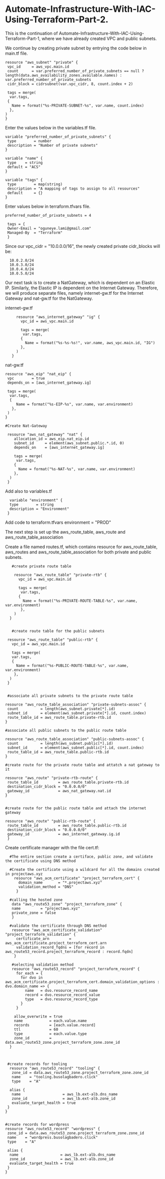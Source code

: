 # Automate-Infrastructure-With-IAC-Using-Terraform-Part-2.

This is the continuation of Automate-Infrastructure-With-IAC-Using-Terraform-Part-1, where we have already created VPC and public subnets.

We continue by creating private subnet by entrying the code below in main.tf file.

    resource "aws_subnet" "private" {
     vpc_id     = aws_vpc.main.id
     count      = var.preferred_number_of_private_subnets == null ? length(data.aws_availability_zones.available.names) :      var.preferred_number_of_private_subnets
     cidr_block = cidrsubnet(var.vpc_cidr, 8, count.index + 2)

     tags = merge(
      var.tags,
     {
       Name = format("%s-PRIVATE-SUBNET-%s", var.name, count.index)
      },
    )
    }
    
    
Enter the values below in the variables.tf file.
    
    variable "preferred_number_of_private_subnets" {
     type        = number
     description = "Number of private subnets"
    }

    variable "name" {
     type    = string
     default = "ACS"
    }

    variable "tags" {
     type        = map(string)
     description = "A mapping of tags to assign to all resources"
     default     = {}
    }
     
     
Enter values below in terraform.tfvars file.
 
    preferred_number_of_private_subnets = 4

     tags = {
     Owner-Email = "oguneye.lami@gmail.com"
     Managed-By  = "Terraform"
     }
     
Since our vpc_cidr = "10.0.0.0/16", the newly created private cidr_blocks will be:

      10.0.2.0/24
      10.0.3.0/24
      10.0.4.0/24
      10.0.5.0/24
      
Our next task is to create a NatGateway, which is dependent on an Elastic IP. Similarly, the Elastic IP is dependent on the Internet Gateway. Therefore, we will produce separate files, namely internet-gw.tf for the Internet Gateway and nat-gw.tf for the NatGateway.


internet-gw.tf

         resource "aws_internet_gateway" "ig" {
           vpc_id = aws_vpc.main.id

           tags = merge(
            var.tags,
           {
             Name = format("%s-%s-%s!", var.name, aws_vpc.main.id, "IG")
           },
         )
       }
      
nat-gw.tf

    resource "aws_eip" "nat_eip" {
     vpc        = true
     depends_on = [aws_internet_gateway.ig]

     tags = merge(
      var.tags,
      {
         Name = format("%s-EIP-%s", var.name, var.environment)
       },
     )
    }

    #Create Nat-Gateway
     
     resource "aws_nat_gateway" "nat" {
        allocation_id = aws_eip.nat_eip.id
        subnet_id     = element(aws_subnet.public.*.id, 0)
        depends_on    = [aws_internet_gateway.ig]

        tags = merge(
         var.tags,
        {
          Name = format("%s-NAT-%s", var.name, var.environment)
        },
      )
     }
     
 
Add also to variables.tf
  
      variable "environment" {
      type        = string
      description = "Environment"
     }
     
     
Add code to terraform.tfvars
         environment = "PROD"
         
         
The next step is set up the aws_route_table, aws_route and aws_route_table_association

Create a file named routes.tf, which contains resource for aws_route_table, aws_routes and aws_route_table_association for both private and public subnets.

       #create private route table
       
        resource "aws_route_table" "private-rtb" {
          vpc_id = aws_vpc.main.id

          tags = merge(
           var.tags,
          {
            Name = format("%s-PRIVATE-ROUTE-TABLE-%s", var.name, var.environment)
           },
        )
      }


       #create route table for the public subnets

     resource "aws_route_table" "public-rtb" {
       vpc_id = aws_vpc.main.id

       tags = merge(
       var.tags,
       {
         Name = format("%s-PUBLIC-ROUTE-TABLE-%s", var.name, var.environment)
        },
      )
     }


     #associate all private subnets to the private route table

    resource "aws_route_table_association" "private-subnets-assoc" {
     count          = length(aws_subnet.private[*].id)
     subnet_id      = element(aws_subnet.private[*].id, count.index)
     route_table_id = aws_route_table.private-rtb.id
    }

    #associate all public subnets to the public route table

    resource "aws_route_table_association" "public-subnets-assoc" {
     count          = length(aws_subnet.public[*].id)
     subnet_id      = element(aws_subnet.public[*].id, count.index)
     route_table_id = aws_route_table.public-rtb.id
    }

    #create route for the private route table and attatch a nat gateway to it

    resource "aws_route" "private-rtb-route" {
     route_table_id         = aws_route_table.private-rtb.id
     destination_cidr_block = "0.0.0.0/0"
     gateway_id             = aws_nat_gateway.nat.id
    }


    #create route for the public route table and attach the internet gateway 

    resource "aws_route" "public-rtb-route" {
     route_table_id         = aws_route_table.public-rtb.id
     destination_cidr_block = "0.0.0.0/0"
     gateway_id             = aws_internet_gateway.ig.id
     }


Create certificate manager with the file cert.tf:

      #The entire section create a certiface, public zone, and validate the certificate using DNS method

      #Create the certificate using a wildcard for all the domains created in projectaws.xyz
        resource "aws_acm_certificate" "project_terraform_cert" {
          domain_name       = "*.projectaws.xyz"
          validation_method = "DNS"
         }

      #calling the hosted zone
       data "aws_route53_zone" "project_terraform_zone" {
       name         = "projectaws.xyz"
       private_zone = false
       }

      #validate the certificate through DNS method
       resource "aws_acm_certificate_validation" "project_terraform_validation" {
         certificate_arn         = aws_acm_certificate.project_terraform_cert.arn
         validation_record_fqdns = [for record in aws_route53_record.project_terraform_record : record.fqdn]
        }

       #selecting validation method
       resource "aws_route53_record" "project_terraform_record" {
         for_each = {
           for dvo in aws_acm_certificate.project_terraform_cert.domain_validation_options : dvo.domain_name => {
             name   = dvo.resource_record_name
             record = dvo.resource_record_value
             type   = dvo.resource_record_type
           }
         } 

        allow_overwrite = true
        name            = each.value.name
        records         = [each.value.record]
        ttl             = 60
        type            = each.value.type
        zone_id         = data.aws_route53_zone.project_terraform_zone.zone_id
      }



     #create records for tooling
      resource "aws_route53_record" "tooling" {
       zone_id = data.aws_route53_zone.project_terraform_zone.zone_id
       name    = "tooling.busolagbadero.click"
       type    = "A"

      alias {
       name                   = aws_lb.ext-alb.dns_name
       zone_id                = aws_lb.ext-alb.zone_id
       evaluate_target_health = true
     }
    }


    #create records for wordpress
    resource "aws_route53_record" "wordpress" {
     zone_id = data.aws_route53_zone.project_terraform_zone.zone_id
     name    = "wordpress.busolagbadero.click"
     type    = "A"

     alias {
      name                   = aws_lb.ext-alb.dns_name
      zone_id                = aws_lb.ext-alb.zone_id
      evaluate_target_health = true
     }
    }
